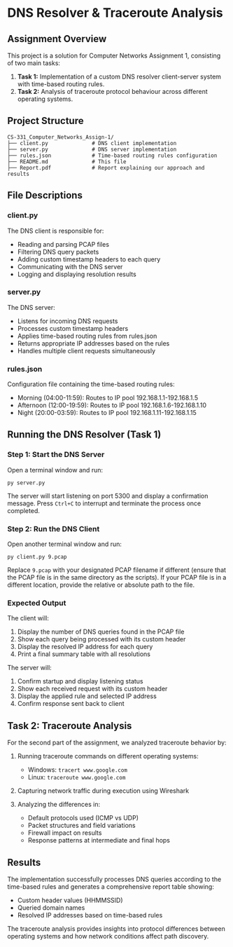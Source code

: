 # DNS Resolver & Traceroute Analysis

## Assignment Overview
This project is a solution for Computer Networks Assignment 1, consisting of two main tasks:
1. **Task 1:** Implementation of a custom DNS resolver client-server system with time-based routing rules.
2. **Task 2:** Analysis of traceroute protocol behaviour across different operating systems.

## Project Structure
```
CS-331_Computer_Networks_Assign-1/
├── client.py              # DNS client implementation
├── server.py              # DNS server implementation
├── rules.json             # Time-based routing rules configuration
├── README.md              # This file
├── Report.pdf             # Report explaining our approach and results
```

## File Descriptions

### client.py
The DNS client is responsible for:
- Reading and parsing PCAP files
- Filtering DNS query packets
- Adding custom timestamp headers to each query
- Communicating with the DNS server
- Logging and displaying resolution results

### server.py
The DNS server:
- Listens for incoming DNS requests
- Processes custom timestamp headers
- Applies time-based routing rules from rules.json
- Returns appropriate IP addresses based on the rules
- Handles multiple client requests simultaneously

### rules.json
Configuration file containing the time-based routing rules:
- Morning (04:00-11:59): Routes to IP pool 192.168.1.1-192.168.1.5
- Afternoon (12:00-19:59): Routes to IP pool 192.168.1.6-192.168.1.10  
- Night (20:00-03:59): Routes to IP pool 192.168.1.11-192.168.1.15

## Running the DNS Resolver (Task 1)

### Step 1: Start the DNS Server
Open a terminal window and run:
```
py server.py
```
The server will start listening on port 5300 and display a confirmation message. Press `Ctrl+C` to interrupt and terminate the process once completed.

### Step 2: Run the DNS Client
Open another terminal window and run:
```
py client.py 9.pcap
```
Replace `9.pcap` with your designated PCAP filename if different (ensure that the PCAP file is in the same directory as the scripts). If your PCAP file is in a different location, provide the relative or absolute path to the file.

### Expected Output
The client will:
1. Display the number of DNS queries found in the PCAP file
2. Show each query being processed with its custom header
3. Display the resolved IP address for each query
4. Print a final summary table with all resolutions

The server will:
1. Confirm startup and display listening status
2. Show each received request with its custom header
3. Display the applied rule and selected IP address
4. Confirm response sent back to client

## Task 2: Traceroute Analysis
For the second part of the assignment, we analyzed traceroute behavior by:

1. Running traceroute commands on different operating systems:
   - Windows: `tracert www.google.com`
   - Linux: `traceroute www.google.com`

2. Capturing network traffic during execution using Wireshark

3. Analyzing the differences in:
   - Default protocols used (ICMP vs UDP)
   - Packet structures and field variations
   - Firewall impact on results
   - Response patterns at intermediate and final hops

## Results
The implementation successfully processes DNS queries according to the time-based rules and generates a comprehensive report table showing:
- Custom header values (HHMMSSID)
- Queried domain names
- Resolved IP addresses based on time-based rules

The traceroute analysis provides insights into protocol differences between operating systems and how network conditions affect path discovery.
